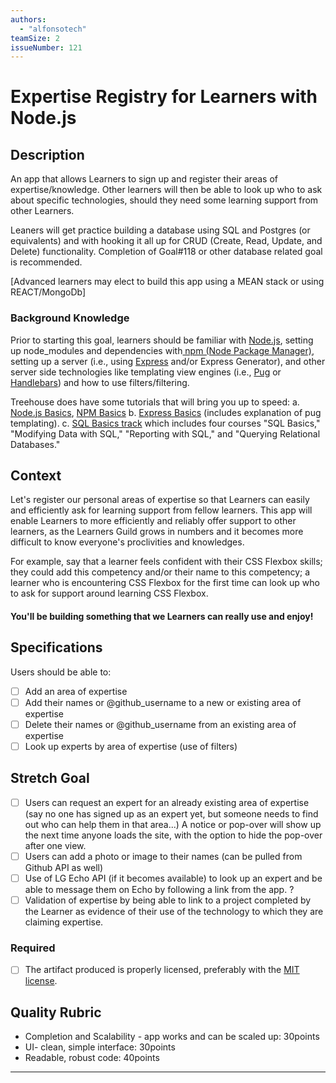 ```yaml
---
authors:
  - "alfonsotech"
teamSize: 2
issueNumber: 121
---
```


# Expertise Registry for Learners with Node.js

## Description
An app that allows Learners to sign up and register their areas of expertise/knowledge. Other learners will then be able to look up who to ask about specific technologies, should they need some learning support from other Learners.

Leaners will get practice building a database using SQL and Postgres (or equivalents) and with hooking it all up for CRUD (Create, Read, Update, and Delete) functionality. Completion of Goal#118 or other database related goal is recommended. 

[Advanced learners may elect to build this app using a MEAN stack or using REACT/MongoDb]

### Background Knowledge
Prior to starting this goal, learners should be familiar with [Node.js](https://nodejs.org/en/), setting up node_modules and dependencies with[ npm (Node Package Manager)](https://www.npmjs.com/), setting up a server (i.e., using [Express](http://expressjs.com/) and/or Express Generator), and other server side technologies like templating view engines (i.e., [Pug](https://pugjs.org/api/getting-started.html) or [Handlebars](http://handlebarsjs.com/)) and how to use filters/filtering. 

Treehouse does have some tutorials that will bring you up to speed:
a. [Node.js Basics](https://teamtreehouse.com/library/nodejs-basics), [NPM Basics](https://teamtreehouse.com/library/npm-basics)
b. [Express Basics](https://teamtreehouse.com/library/express-basics) (includes explanation of pug templating). 
 c. [SQL Basics track](https://teamtreehouse.com/tracks/learn-sql) which includes four courses "SQL Basics," "Modifying Data with SQL,"  "Reporting with SQL," and "Querying Relational Databases."


## Context
Let's register our personal areas of expertise so that Learners can easily and efficiently ask for learning support from fellow learners. This app will enable Learners to more efficiently and reliably offer support to other learners, as the Learners Guild grows in numbers and it becomes more difficult to know everyone's proclivities and knowledges.

For example, say that a learner feels confident with their CSS Flexbox skills; they could add this competency and/or their name to this competency; a learner who is encountering CSS Flexbox for the first time can look up who to ask for support around learning CSS Flexbox. 

#### You'll be building something that we Learners can really use and enjoy!


## Specifications
Users should be able to:
- [ ] Add an area of expertise
- [ ] Add their names or @github_username to a new or existing area of expertise
- [ ] Delete their names or @github_username from an existing area of expertise
- [ ] Look up experts by area of expertise (use of filters)

## Stretch Goal
- [ ] Users can request an expert for an already existing area of expertise (say no one has signed up as an expert yet, but someone needs to find out who can help them in that area...) A notice or pop-over will show up the next time anyone loads the site, with the option to hide the pop-over after one view.
- [ ] Users can add a photo or image to their names (can be pulled from Github API as well)
- [ ] Use of LG Echo API (if it becomes available) to look up an expert and be able to message them on Echo by following a link from the app. ?
- [ ] Validation of expertise by being able to link to a project completed by the Learner as evidence of their use of the technology to which they are claiming expertise. 

### Required
- [ ] The artifact produced is properly licensed, preferably with the [MIT license][mit-license].

## Quality Rubric
- Completion and Scalability - app works and can be scaled up: 30points
- UI- clean, simple interface: 30points
- Readable, robust code: 40points

---






[mit-license]: https://opensource.org/licenses/MIT
